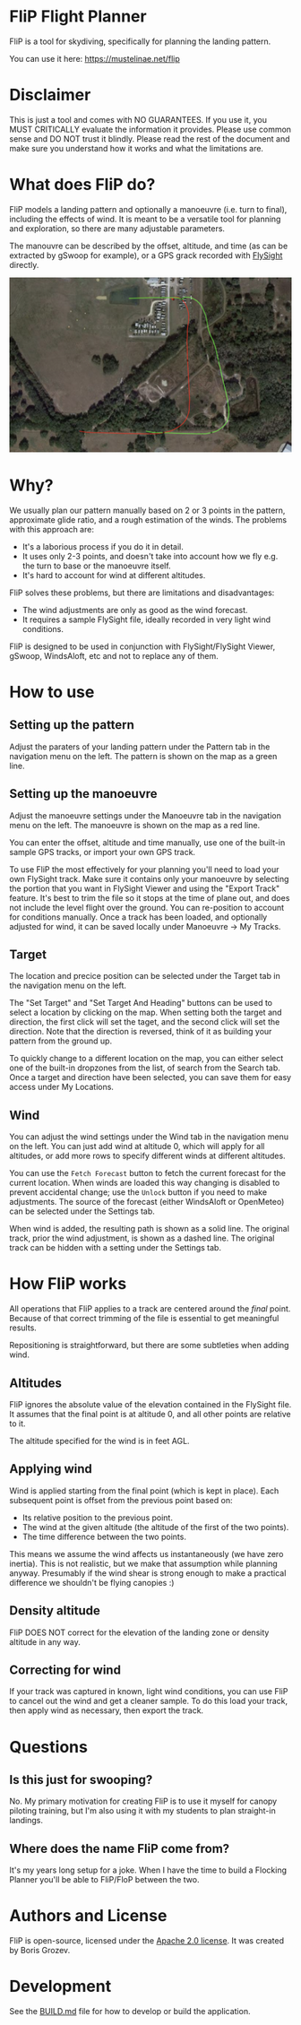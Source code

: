 # FliP Flight Planner
FliP is a tool for skydiving, specifically for planning the landing pattern.

You can use it here: https://mustelinae.net/flip

# Disclaimer
This is just a tool and comes with NO GUARANTEES. If you use it, you MUST CRITICALLY evaluate the information it 
provides. Please use common sense and DO NOT trust it blindly. Please read the rest of the document and make sure
you understand how it works and what the limitations are.

# What does FliP do?
FliP models a landing pattern and optionally a manoeuvre (i.e. turn to final), including the effects of wind.
It is meant to be a versatile tool for planning and exploration, so there are many adjustable parameters.

The manouvre can be described by the offset, altitude, and time (as can be extracted by gSwoop for example), or 
a GPS grack recorded with [FlySight](https://flysight.ca) directly.

![Example pattern and manoeuvre with wind correction](https://github.com/bgrozev/flip/blob/main/doc/flip.png?raw=true)


# Why?
We usually plan our pattern manually based on 2 or 3 points in the pattern, approximate glide ratio, and a rough
estimation of the winds. The problems with this approach are:

* It's a laborious process if you do it in detail.
* It uses only 2-3 points, and doesn't take into account how we fly e.g. the turn to base or the manoeuvre itself.
* It's hard to account for wind at different altitudes.

FliP solves these problems, but there are limitations and disadvantages:
* The wind adjustments are only as good as the wind forecast.
* It requires a sample FlySight file, ideally recorded in very light wind conditions.

FliP is designed to be used in conjunction with FlySight/FlySight Viewer, gSwoop, WindsAloft, etc and not to replace
any of them. 

# How to use
## Setting up the pattern
Adjust the paraters of your landing pattern under the Pattern tab in the navigation menu on the left. The pattern is shown on
the map as a green line.

## Setting up the manoeuvre
Adjust the manoeuvre settings under the Manoeuvre tab in the navigation menu on the left. The manoeuvre is shown on the
map as a red line.

You can enter the offset, altitude and time manually, use one of the built-in sample GPS tracks, 
or import your own GPS track. 

To use FliP the most effectively for your planning you'll need to load your own FlySight track. Make sure it contains
only your manoeuvre by selecting the portion that you want in FlySight Viewer and using the "Export Track" feature.
It's best to trim the file so it stops at the time of plane out, and does not include the level flight over the ground. 
You can re-position to account for conditions manually. Once a track has been loaded, and optionally adjusted for wind,
 it can be saved locally under Manoeuvre -> My Tracks.

## Target
The location and precice position can be selected under the Target tab in the navigation menu on the left.

The "Set Target" and "Set Target And Heading" buttons can be used to select a location by clicking on the map. 
When setting both the target and direction, the first click will set the taget, and the second click will set
the direction. Note that the direction is reversed, think of it as building your pattern from the ground up.

To quickly change to a different location on the map, you can either select one of the built-in dropzones from the
list, of search from the Search tab. Once a target and direction have been selected, you can save them for easy access
under My Locations.


## Wind
You can adjust the wind settings under the Wind tab in the navigation menu on the left. You can just add wind at altitude 0, which will apply for
all altitudes, or add more rows to specify different winds at different altitudes.

You can use the `Fetch Forecast` button to fetch the current forecast for the current location. When winds are loaded this way changing is disabled to
prevent accidental change; use the `Unlock` button if you need to make adjustments. The source of the forecast (either WindsAloft or OpenMeteo) can be selected 
under the Settings tab.

When wind is added, the resulting path is shown as a solid line. The original track, prior the wind adjustment, is shown as a dashed line.
The original track can be hidden with a setting under the Settings tab.


# How FliP works
All operations that FliP applies to a track are centered around the *final* point. Because of that correct trimming of
the file is essential to get meaningful results. 

Repositioning is straightforward, but there are some subtleties when adding wind. 

## Altitudes
FliP ignores the absolute value of the elevation contained in the FlySight file. It assumes that the final point is at
altitude 0, and all other points are relative to it. 

The altitude specified for the wind is in feet AGL.

## Applying wind
Wind is applied starting from the final point (which is kept in place). Each subsequent point is offset from the 
previous point based on:
* Its relative position to the previous point.
* The wind at the given altitude (the altitude of the first of the two points).
* The time difference between the two points.

This means we assume the wind affects us instantaneously (we have zero inertia). This is not realistic, but we make that 
assumption while planning anyway. Presumably if the wind shear is strong enough to make a practical difference we 
shouldn't be flying canopies :)

## Density altitude
FliP DOES NOT correct for the elevation of the landing zone or density altitude in any way.

## Correcting for wind
If your track was captured in known, light wind conditions, you can use FliP to cancel out the wind and get a cleaner
sample. To do this load your track, then apply wind as necessary, then export the track.

# Questions
## Is this just for swooping?
No. My primary motivation for creating FliP is to use it myself for canopy piloting training, but I'm also using it
with my students to plan straight-in landings.

## Where does the name FliP come from?
It's my years long setup for a joke. When I have the time to build a Flocking Planner you'll be able to
FliP/FloP between the two.

# Authors and License
FliP is open-source, licensed under the [Apache 2.0 license](./LICENSE.txt). It was created by Boris Grozev.

# Development
See the [BUILD.md](./doc/BUILD.md) file for how to develop or build the application.
